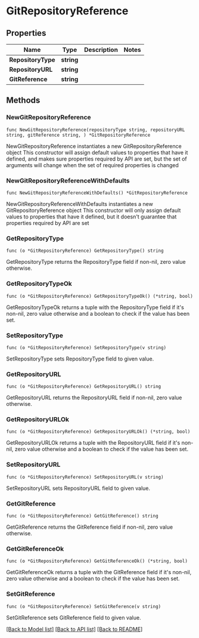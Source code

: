 # GitRepositoryReference

## Properties

Name | Type | Description | Notes
------------ | ------------- | ------------- | -------------
**RepositoryType** | **string** |  | 
**RepositoryURL** | **string** |  | 
**GitReference** | **string** |  | 

## Methods

### NewGitRepositoryReference

`func NewGitRepositoryReference(repositoryType string, repositoryURL string, gitReference string, ) *GitRepositoryReference`

NewGitRepositoryReference instantiates a new GitRepositoryReference object
This constructor will assign default values to properties that have it defined,
and makes sure properties required by API are set, but the set of arguments
will change when the set of required properties is changed

### NewGitRepositoryReferenceWithDefaults

`func NewGitRepositoryReferenceWithDefaults() *GitRepositoryReference`

NewGitRepositoryReferenceWithDefaults instantiates a new GitRepositoryReference object
This constructor will only assign default values to properties that have it defined,
but it doesn't guarantee that properties required by API are set

### GetRepositoryType

`func (o *GitRepositoryReference) GetRepositoryType() string`

GetRepositoryType returns the RepositoryType field if non-nil, zero value otherwise.

### GetRepositoryTypeOk

`func (o *GitRepositoryReference) GetRepositoryTypeOk() (*string, bool)`

GetRepositoryTypeOk returns a tuple with the RepositoryType field if it's non-nil, zero value otherwise
and a boolean to check if the value has been set.

### SetRepositoryType

`func (o *GitRepositoryReference) SetRepositoryType(v string)`

SetRepositoryType sets RepositoryType field to given value.


### GetRepositoryURL

`func (o *GitRepositoryReference) GetRepositoryURL() string`

GetRepositoryURL returns the RepositoryURL field if non-nil, zero value otherwise.

### GetRepositoryURLOk

`func (o *GitRepositoryReference) GetRepositoryURLOk() (*string, bool)`

GetRepositoryURLOk returns a tuple with the RepositoryURL field if it's non-nil, zero value otherwise
and a boolean to check if the value has been set.

### SetRepositoryURL

`func (o *GitRepositoryReference) SetRepositoryURL(v string)`

SetRepositoryURL sets RepositoryURL field to given value.


### GetGitReference

`func (o *GitRepositoryReference) GetGitReference() string`

GetGitReference returns the GitReference field if non-nil, zero value otherwise.

### GetGitReferenceOk

`func (o *GitRepositoryReference) GetGitReferenceOk() (*string, bool)`

GetGitReferenceOk returns a tuple with the GitReference field if it's non-nil, zero value otherwise
and a boolean to check if the value has been set.

### SetGitReference

`func (o *GitRepositoryReference) SetGitReference(v string)`

SetGitReference sets GitReference field to given value.



[[Back to Model list]](../README.md#documentation-for-models) [[Back to API list]](../README.md#documentation-for-api-endpoints) [[Back to README]](../README.md)


